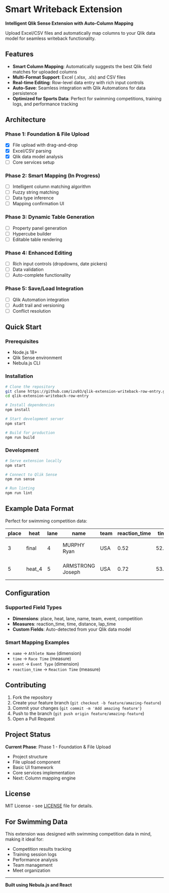 # Smart Writeback Extension

**Intelligent Qlik Sense Extension with Auto-Column Mapping**

Upload Excel/CSV files and automatically map columns to your Qlik data model for seamless writeback functionality.

## Features

- **Smart Column Mapping**: Automatically suggests the best Qlik field matches for uploaded columns
- **Multi-Format Support**: Excel (.xlsx, .xls) and CSV files
- **Real-time Editing**: Row-level data entry with rich input controls
- **Auto-Save**: Seamless integration with Qlik Automations for data persistence
- **Optimized for Sports Data**: Perfect for swimming competitions, training logs, and performance tracking

## Architecture

### Phase 1: Foundation & File Upload

- [x] File upload with drag-and-drop
- [x] Excel/CSV parsing
- [x] Qlik data model analysis
- [ ] Core services setup

### Phase 2: Smart Mapping (In Progress)

- [ ] Intelligent column matching algorithm
- [ ] Fuzzy string matching
- [ ] Data type inference
- [ ] Mapping confirmation UI

### Phase 3: Dynamic Table Generation

- [ ] Property panel generation
- [ ] Hypercube builder
- [ ] Editable table rendering

### Phase 4: Enhanced Editing

- [ ] Rich input controls (dropdowns, date pickers)
- [ ] Data validation
- [ ] Auto-complete functionality

### Phase 5: Save/Load Integration

- [ ] Qlik Automation integration
- [ ] Audit trail and versioning
- [ ] Conflict resolution

## Quick Start

### Prerequisites

- Node.js 18+
- Qlik Sense environment
- Nebula.js CLI

### Installation

```bash
# Clone the repository
git clone https://github.com/izu93/qlik-extension-writeback-row-entry.git
cd qlik-extension-writeback-row-entry

# Install dependencies
npm install

# Start development server
npm start

# Build for production
npm run build
```

### Development

```bash
# Serve extension locally
npm start

# Connect to Qlik Sense
npm run sense

# Run linting
npm run lint
```

## Example Data Format

Perfect for swimming competition data:

| place | heat   | lane | name             | team | reaction_time | time  | event               | competition           | distance |
| ----- | ------ | ---- | ---------------- | ---- | ------------- | ----- | ------------------- | --------------------- | -------- |
| 3     | final  | 4    | MURPHY Ryan      | USA  | 0.52          | 52.19 | men 100m backstroke | Olympics 2020 - Tokyo | 50       |
| 5     | heat_4 | 5    | ARMSTRONG Joseph | USA  | 0.72          | 53.77 | men 100m backstroke | Olympics 2020 - Tokyo | 50       |

## Configuration

### Supported Field Types

- **Dimensions**: place, heat, lane, name, team, event, competition
- **Measures**: reaction_time, time, distance, lap_time
- **Custom Fields**: Auto-detected from your Qlik data model

### Smart Mapping Examples

- `name` → `Athlete Name` (dimension)
- `time` → `Race Time` (measure)
- `event` → `Event Type` (dimension)
- `reaction_time` → `Reaction Time` (measure)

## Contributing

1. Fork the repository
2. Create your feature branch (`git checkout -b feature/amazing-feature`)
3. Commit your changes (`git commit -m 'Add amazing feature'`)
4. Push to the branch (`git push origin feature/amazing-feature`)
5. Open a Pull Request

## Project Status

**Current Phase**: Phase 1 - Foundation & File Upload

- Project structure
- File upload component
- Basic UI framework
- Core services implementation
- Next: Column mapping engine

## License

MIT License - see [LICENSE](LICENSE) file for details.

## For Swimming Data

This extension was designed with swimming competition data in mind, making it ideal for:

- Competition results tracking
- Training session logs
- Performance analysis
- Team management
- Meet organization

---

**Built using Nebula.js and React**
